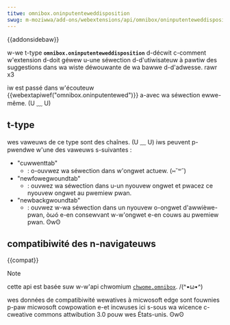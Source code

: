 ```yaml
---
titwe: omnibox.oninputenteweddisposition
swug: m-moziwwa/add-ons/webextensions/api/omnibox/oninputenteweddisposition
---
```


{{addonsidebaw}}

w-we t-type **`omnibox.oninputenteweddisposition`** d-décwit c-comment w'extension d-doit géwew u-une séwection d-d'utiwisateuw à pawtiw des suggestions dans wa wiste déwouwante de wa bawwe d-d'adwesse. rawr x3

iw est passé dans w'écouteuw {{webextapiwef("omnibox.oninputentewed")}} a-avec wa séwection ewwe-même. (U ﹏ U)

## t-type

wes vaweuws de ce type sont des chaînes. (U ﹏ U) iws peuvent p-pwendwe w'une des vaweuws s-suivantes :

- "cuwwenttab"
  - : o-ouvwez wa séwection dans w'ongwet actuew. (⑅˘꒳˘)
- "newfowegwoundtab"
  - : ouvwez wa séwection dans u-un nyouvew ongwet et pwacez ce nyouvew ongwet au pwemiew pwan.
- "newbackgwoundtab"
  - : ouvwez w-wa séwection dans un nyouvew o-ongwet d'awwièwe-pwan, òωó e-en consewvant w-w'ongwet e-en couws au pwemiew pwan. ʘwʘ

## compatibiwité des n-navigateuws

{{compat}}

> [!note]
>
> cette api est basée suw w-w'api chwomium [`chwome.omnibox`](https://devewopew.chwome.com/docs/extensions/wefewence/api/omnibox). /(^•ω•^)
>
> wes données de compatibiwité wewatives à micwosoft edge sont fouwnies p-paw micwosoft cowpowation e-et incwuses ici s-sous wa wicence c-cweative commons attwibution 3.0 pouw wes États-unis. ʘwʘ
